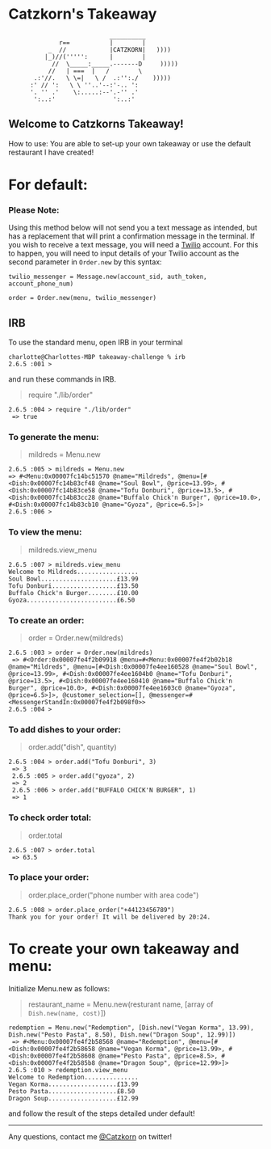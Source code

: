 Catzkorn's Takeaway
==================
```
                            __________
              r==           |        |
           _  //            |CATZKORN|   ))))
          |_)//(''''':      |        |
            //  \_____:_____.-------D     )))))
           //   | ===  |   /        \
       .:'//.   \ \=|   \ /  .:'':./    )))))
      :' // ':   \ \ ''..'--:'-.. ':
      '. '' .'    \:.....:--'.-'' .'
       ':..:'                ':..:'

 ```

Welcome to Catzkorns Takeaway!
-------

How to use:
You are able to set-up your own takeaway or use the default restaurant I have created!



# For default:


### Please Note:
Using this method below will not send you a text message as intended, but has a replacement that will print a confirmation message in the terminal. If you wish to receive a text message, you will need a [Twilio](https://www.twilio.com) account. For this to happen, you will need to input details of your Twilio account as the second parameter in `Order.new` by this syntax:

```
twilio_messenger = Message.new(account_sid, auth_token, account_phone_num) 

order = Order.new(menu, twilio_messenger)
```

## IRB

To use the standard menu, open IRB in your terminal

```
charlotte@Charlottes-MBP takeaway-challenge % irb
2.6.5 :001 > 
```
 and run these commands in IRB.


> require "./lib/order"
```
2.6.5 :004 > require "./lib/order"
 => true 

 ```

 ### To generate the menu:
 > mildreds = Menu.new
 ```
2.6.5 :005 > mildreds = Menu.new
 => #<Menu:0x00007fc14bc51570 @name="Mildreds", @menu=[#<Dish:0x00007fc14b83cf48 @name="Soul Bowl", @price=13.99>, #<Dish:0x00007fc14b83ce58 @name="Tofu Donburi", @price=13.5>, #<Dish:0x00007fc14b83cc28 @name="Buffalo Chick'n Burger", @price=10.0>, #<Dish:0x00007fc14b83cb10 @name="Gyoza", @price=6.5>]> 
2.6.5 :006 > 
```

### To view the menu:

> mildreds.view_menu
```
2.6.5 :007 > mildreds.view_menu
Welcome to Mildreds.................
Soul Bowl.....................£13.99
Tofu Donburi..................£13.50
Buffalo Chick'n Burger........£10.00
Gyoza.........................£6.50
```


### To create an order: 

> order = Order.new(mildreds)

```
2.6.5 :003 > order = Order.new(mildreds)
 => #<Order:0x00007fe4f2b09918 @menu=#<Menu:0x00007fe4f2b02b18 @name="Mildreds", @menu=[#<Dish:0x00007fe4ee160528 @name="Soul Bowl", @price=13.99>, #<Dish:0x00007fe4ee1604b0 @name="Tofu Donburi", @price=13.5>, #<Dish:0x00007fe4ee160410 @name="Buffalo Chick'n Burger", @price=10.0>, #<Dish:0x00007fe4ee1603c0 @name="Gyoza", @price=6.5>]>, @customer_selection=[], @messenger=#<MessengerStandIn:0x00007fe4f2b098f0>> 
2.6.5 :004 > 

```

### To add dishes to your order:

> order.add("dish", quantity)

```
2.6.5 :004 > order.add("Tofu Donburi", 3)
 => 3 
 2.6.5 :005 > order.add("gyoza", 2)
 => 2 
 2.6.5 :006 > order.add("BUFFALO CHICK'N BURGER", 1)
 => 1 
```

### To check order total:

> order.total

```
2.6.5 :007 > order.total
 => 63.5 
```

### To place your order:

> order.place_order("phone number with area code")

```
2.6.5 :008 > order.place_order("+44123456789")
Thank you for your order! It will be delivered by 20:24.
```

# To create your own takeaway and menu:

Initialize Menu.new as follows:


>restaurant_name = Menu.new(resturant name, [array of `Dish.new(name, cost)`])

```
redemption = Menu.new("Redemption", [Dish.new("Vegan Korma", 13.99), Dish.new("Pesto Pasta", 8.50), Dish.new("Dragon Soup", 12.99)])
 => #<Menu:0x00007fe4f2b58568 @name="Redemption", @menu=[#<Dish:0x00007fe4f2b58658 @name="Vegan Korma", @price=13.99>, #<Dish:0x00007fe4f2b58608 @name="Pesto Pasta", @price=8.5>, #<Dish:0x00007fe4f2b585b8 @name="Dragon Soup", @price=12.99>]> 
2.6.5 :010 > redemption.view_menu
Welcome to Redemption...............
Vegan Korma...................£13.99
Pesto Pasta...................£8.50
Dragon Soup...................£12.99

```
and follow the result of the steps detailed under default!

---

Any questions, contact me [@Catzkorn](https://twitter.com/catzkorn) on twitter!
